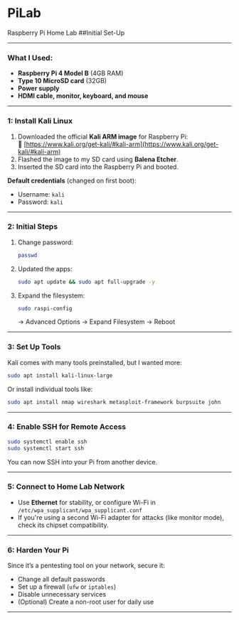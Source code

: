 # PiLab
Raspberry Pi Home Lab
##Initial Set-Up

---

### What I Used:
- **Raspberry Pi 4 Model B** (4GB RAM)
- **Type 10 MicroSD card** (32GB)
- **Power supply**
- **HDMI cable, monitor, keyboard, and mouse**


---

### 1: Install Kali Linux

1. Downloaded the official **Kali ARM image** for Raspberry Pi:  
   🔗 [https://www.kali.org/get-kali/#kali-arm](https://www.kali.org/get-kali/#kali-arm)
2. Flashed the image to my SD card using **Balena Etcher**.
3. Inserted the SD card into the Raspberry Pi and booted.

**Default credentials** (changed on first boot):  
- Username: `kali`  
- Password: `kali`

---

### 2: Initial Steps
1. Change password:  
   ```bash
   passwd
   ```
2. Updated the apps:
   ```bash
   sudo apt update && sudo apt full-upgrade -y
   ```
3. Expand the filesystem:  
   ```bash
   sudo raspi-config
   ```
   → Advanced Options → Expand Filesystem → Reboot

---

### 3: Set Up Tools
Kali comes with many tools preinstalled, but I wanted more:
```bash
sudo apt install kali-linux-large
```
Or install individual tools like:
```bash
sudo apt install nmap wireshark metasploit-framework burpsuite john
```

---

### 4: Enable SSH for Remote Access
```bash
sudo systemctl enable ssh
sudo systemctl start ssh
```
You can now SSH into your Pi from another device.

---

### 5: Connect to Home Lab Network
- Use **Ethernet** for stability, or configure Wi-Fi in `/etc/wpa_supplicant/wpa_supplicant.conf`
- If you're using a second Wi-Fi adapter for attacks (like monitor mode), check its chipset compatibility.

---

### 6: Harden Your Pi
Since it’s a pentesting tool on your network, secure it:
- Change all default passwords
- Set up a firewall (`ufw` or `iptables`)
- Disable unnecessary services
- (Optional) Create a non-root user for daily use

---

[### 🧰 Optional Extras:]: #
[- **PiJuice or battery pack** for portable ops]: #
[- **USB rubber ducky** for HID attacks]: #
[- **Install P4wnP1 A.L.O.A.** (for USB attack platform)]:  #
[- **Set up VPN or Tor routing** for anonymized testing]: #

